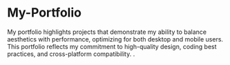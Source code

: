 # My-Portfolio
My portfolio highlights projects that demonstrate my ability to balance aesthetics with performance, optimizing for both desktop and mobile users.  This portfolio reflects my commitment to high-quality design, coding best practices, and cross-platform compatibility. .
